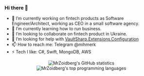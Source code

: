 ### Hi there 👋

- 🔭 I’m currently working on fintech products as Software Engineer/Architect, working as CEO in a small software agency.
- 🌱 I’m currently learning how to run business.
- 👯 I’m looking to collaborate on fintech product in Ukraine.
- 🤔 I’m looking for help with [VaultSharp.Extensions.Configuration](https://github.com/MrZoidberg/VaultSharp.Extensions.Configuration)
- 📫 How to reach me: Telegram @mihmerk
- ⚡ Tech I like: C#, Swift, MongoDB, AWS


<p align="center">
<img align="center" alt="MrZoidberg's GitHub statistics" src="https://github-readme-stats.vercel.app/api?username=MrZoidberg&show_icons=true&count_private=true&include_all_commits=true" />
    <img align="center" alt="MrZoidberg's top programming languages" src="https://github-readme-stats.vercel.app/api/top-langs/?username=MrZoidberg&layout=compact" />
</p>

